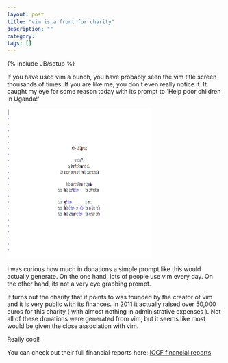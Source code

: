 ```yaml
---
layout: post
title: "vim is a front for charity"
description: ""
category: 
tags: []
---
```

{% include JB/setup %}

If you have used vim a bunch, you have probably seen the vim title screen thousands of times. If you are like me, you don't even really notice it. It caught my eye for some reason today with its prompt to 'Help poor children in Uganda!'

<img src ="/assets/images/vimscreenshot.jpg" alt="VIM title screen" width='337' height='350' />

I was curious how much in donations a simple prompt like this would actually generate. On the one hand, lots of people use vim every day. On the other hand, its not a very eye grabbing prompt. 

It turns out the charity that it points to was founded by the creator of vim and it is very public with its finances. In 2011 it actually raised over 50,000 euros for this charity ( with almost nothing in administrative expenses ). Not all of these donations were generated from vim, but it seems like most would be given the close association with vim.

Really cool!

You can check out their full financial reports here: <a href="http://iccf-holland.org/iccf.html">ICCF financial reports</a>